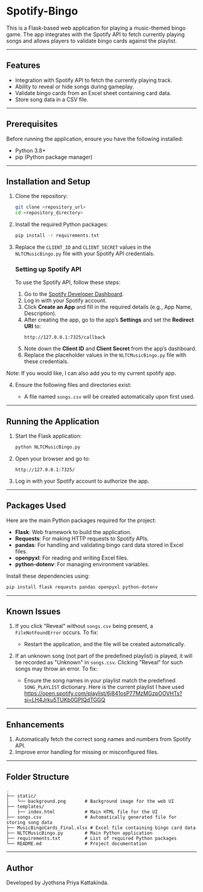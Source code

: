 # Spotify-Bingo

This is a Flask-based web application for playing a music-themed bingo game. The app integrates with the Spotify API to fetch currently playing songs and allows players to validate bingo cards against the playlist.

---

## Features

- Integration with Spotify API to fetch the currently playing track.
- Ability to reveal or hide songs during gameplay.
- Validate bingo cards from an Excel sheet containing card data.
- Store song data in a CSV file.

---

## Prerequisites

Before running the application, ensure you have the following installed:

- Python 3.8+
- pip (Python package manager)

---

## Installation and Setup

1. Clone the repository:

   ```bash
   git clone <repository_url>
   cd <repository_directory>
   ```

2. Install the required Python packages:

   ```bash
   pip install -r requirements.txt
   ```

3. Replace the `CLIENT_ID` and `CLIENT_SECRET` values in the `NLTCMusicBingo.py` file with your Spotify API credentials.

   ### Setting up Spotify API

   To use the Spotify API, follow these steps:

   1. Go to the [Spotify Developer Dashboard](https://developer.spotify.com/dashboard/).
   2. Log in with your Spotify account.
   3. Click **Create an App** and fill in the required details (e.g., App Name, Description).
   4. After creating the app, go to the app’s **Settings** and set the **Redirect URI** to:
      ```
      http://127.0.0.1:7325/callback
      ```
   5. Note down the **Client ID** and **Client Secret** from the app’s dashboard.
   6. Replace the placeholder values in the `NLTCMusicBingo.py` file with these credentials.
  
Note: If you would like, I can also add you to my current spotify app.

4. Ensure the following files and directories exist:

   - A file named `songs.csv` will be created automatically upon first used.

---

## Running the Application

1. Start the Flask application:

   ```bash
   python NLTCMusicBingo.py
   ```

2. Open your browser and go to:

   ```
   http://127.0.0.1:7325/
   ```

3. Log in with your Spotify account to authorize the app.

---

## Packages Used

Here are the main Python packages required for the project:

- **Flask**: Web framework to build the application.
- **Requests**: For making HTTP requests to Spotify APIs.
- **pandas**: For handling and validating bingo card data stored in Excel files.
- **openpyxl**: For reading and writing Excel files.
- **python-dotenv**: For managing environment variables.

Install these dependencies using:

```bash
pip install flask requests pandas openpyxl python-dotenv
```

---

## Known Issues

1. If you click "Reveal" without `songs.csv` being present, a `FileNotFoundError` occurs. To fix:

   - Restart the application, and the file will be created automatically.

2. If an unknown song (not part of the predefined playlist) is played, it will be recorded as "Unknown" in `songs.csv`. Clicking "Reveal" for such songs may throw an error. To fix:

   - Ensure the song names in your playlist match the predefined `SONG_PLAYLIST` dictionary. Here is the current playlist I have used https://open.spotify.com/playlist/6j841osP77MzMGzpOOVHTs?si=LH4Jrku5TUKb0GPIQdTGGQ

---

## Enhancements

1. Automatically fetch the correct song names and numbers from Spotify API.
2. Improve error handling for missing or misconfigured files.

---

## Folder Structure

```
.
├── static/
│   └── background.png       # Background image for the web UI
├── templates/
│   ├── index.html           # Main HTML file for the UI
├── songs.csv                # Automatically generated file for storing song data
├── MusicBingoCards_Final.xlsx # Excel file containing bingo card data
├── NLTCMusicBingo.py        # Main Python application
├── requirements.txt         # List of required Python packages
└── README.md                # Project documentation
```

---


## Author

Developed by Jyothsna Priya Kattakinda.

